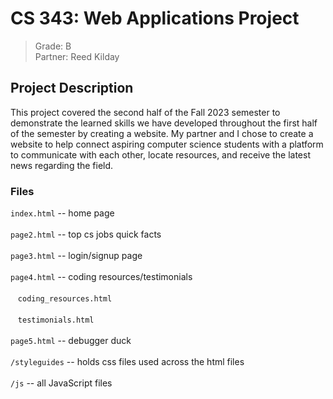 # CS 343: Web Applications Project
> Grade: B <br>
> Partner: Reed Kilday
## Project Description
This project covered the second half of the Fall 2023 semester to demonstrate the learned skills we have developed throughout the first half of the semester by creating a website. My partner and I chose to create a website to help connect aspiring computer science students with a platform to communicate with each other, locate resources, and receive the latest news regarding the field. 

### Files
``index.html`` -- home page <br><br>
``page2.html`` -- top cs jobs quick facts <br> <br>
``page3.html`` -- login/signup page <br> <br>
``page4.html`` -- coding resources/testimonials <br> <br>
&nbsp;&nbsp; ``coding_resources.html``<br><br>
&nbsp;&nbsp; ``testimonials.html``<br><br>
``page5.html`` -- debugger duck <br> <br>
``/styleguides`` -- holds css files used across the html files <br> <br>
``/js`` -- all JavaScript files <br>

